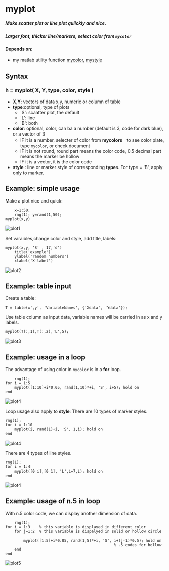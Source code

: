 # myplot

##### Make scatter plot or line plot quiickly and nice.

##### Larger font, thicker line/markers, select color from `mycolor`

#### Depends on:
* my matlab utility function [mycolor](https://github.com/weitingwlin/matlabutility/blob/master/documents/mycolor.md), [mystyle](https://github.com/weitingwlin/matlabutility/blob/master/documents/mystyle.md)

## Syntax

### h = myplot( X, Y, type, color, style )

*  **X**,**Y**: vectors of data x,y, numeric or column of table
*  **type**:optional, type of plots 
   + 'S': scaatter plot, the default
   + 'L': line
   + 'B': both
* **color**: optional, color, can ba a number (default is 3, code for dark blue), or a vector of 3
  + IF it is a number, selecter of color from **mycolors**　to see color plate, type `mycolor`, or check document
  + IF it is not round, round part means the color code, 0.5 decimal part means the marker be hollow
  + IF it is a vector, it is the color code
* **style** : line or marker style of corresponding **type**s. For type = 'B', apply only to marker.


## Example: simple usage
Make a plot nice and quick:

		x=1:50;
		rng(1); y=rand(1,50);
    myplot(x,y)
 ![plot1](images/myplot_1.png)  

Set varaibles,change color and style, add title, labels:

    myplot(x,y, 'S' , 17,'d')
		title('example')
		ylabel('random numbers')
		xlabel('X-label')
 ![plot2](images/myplot_2.png) 

## Example: table input

Create a table:

	T = table(x',y', 'VariableNames', {'Xdata', 'Ydata'});

Use table column as input data, variable names will be carried in as x and y labels.
	
	myplot(T(:,1),T(:,2),'L',5);
 ![plot3](images/myplot_3.png) 

## Example: usage in a loop

The advantage of using color in `mycolor` is in a **for** loop.

		rng(1); 
	for i = 1:5
    	myplot([1:10]+i*0.05, rand(1,10)*+i, 'S', i+5); hold on
	end
 ![plot4](images/myplot_4.png) 

Loop usage also apply to **style**: There are 10 types of marker styles.

    rng(1); 
	for i = 1:10
    	myplot(i, rand(1)+i, 'S', 1,i); hold on
	end

 ![plot4](images/myplot_6.png) 

There are 4 types of line styles.

    rng(1); 
	for i = 1:4
    	myplot([0 i],[0 1], 'L',i+7,i); hold on
	end

 ![plot4](images/myplot_7.png) 

## Example: usage of n.5 in loop 

With n.5 color code, we can display another dimension of data. 

		rng(1); 
	for i = 1:3    % this variable is displayed in different color
		for j=1:2  % this variable is dispalyed in solid or hollow circle

    		myplot([1:5]+i*0.05, rand(1,5)*+i, 'S', i+(j-1)*0.5); hold on
                                                    % .5 codes for hollow  
		end
	end

 ![plot5](images/myplot_5.png) 
